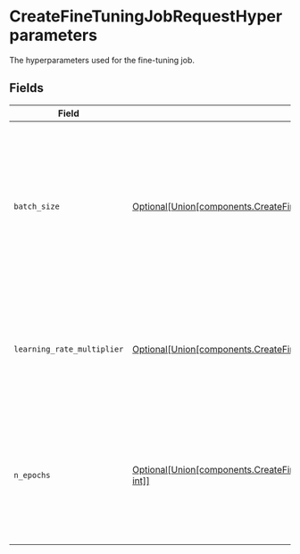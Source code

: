 # CreateFineTuningJobRequestHyperparameters

The hyperparameters used for the fine-tuning job.


## Fields

| Field                                                                                                                                              | Type                                                                                                                                               | Required                                                                                                                                           | Description                                                                                                                                        |
| -------------------------------------------------------------------------------------------------------------------------------------------------- | -------------------------------------------------------------------------------------------------------------------------------------------------- | -------------------------------------------------------------------------------------------------------------------------------------------------- | -------------------------------------------------------------------------------------------------------------------------------------------------- |
| `batch_size`                                                                                                                                       | [Optional[Union[components.CreateFineTuningJobRequest1, int]]](../../models/components/batchsize.md)                                               | :heavy_minus_sign:                                                                                                                                 | Number of examples in each batch. A larger batch size means that model parameters<br/>are updated less frequently, but with lower variance.<br/>   |
| `learning_rate_multiplier`                                                                                                                         | [Optional[Union[components.CreateFineTuningJobRequestSchemas1, float]]](../../models/components/learningratemultiplier.md)                         | :heavy_minus_sign:                                                                                                                                 | Scaling factor for the learning rate. A smaller learning rate may be useful to avoid<br/>overfitting.<br/>                                         |
| `n_epochs`                                                                                                                                         | [Optional[Union[components.CreateFineTuningJobRequestSchemasHyperparameters1, int]]](../../models/components/createfinetuningjobrequestnepochs.md) | :heavy_minus_sign:                                                                                                                                 | The number of epochs to train the model for. An epoch refers to one full cycle <br/>through the training dataset.<br/>                             |